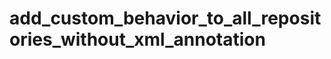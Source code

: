 add_custom_behavior_to_all_repositories_without_xml_annotation
==============================================================

